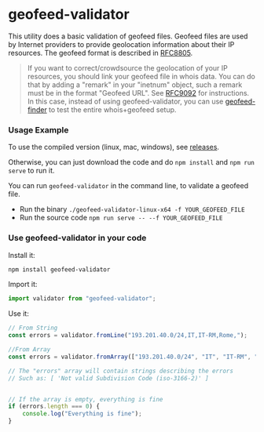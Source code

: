 # geofeed-validator

This utility does a basic validation of geofeed files. Geofeed files are used by Internet providers to provide geolocation information about their IP resources. The geofeed format is described in [RFC8805](https://datatracker.ietf.org/doc/rfc8805/).

> If you want to correct/crowdsource the geolocation of your IP resources, you should link your geofeed file in whois data. You can do that by adding a "remark" in your "inetnum" object, such a remark must be in the format "Geofeed URL". See [RFC9092](https://datatracker.ietf.org/doc/html/rfc9092) for instructions. In this case, instead of using geofeed-validator, you can use [geofeed-finder](https://github.com/massimocandela/geofeed-finder) to test the entire whois+geofeed setup.

### Usage Example

To use the compiled version (linux, mac, windows), see [releases](https://github.com/massimocandela/geofeed-validator/releases/).

Otherwise, you can just download the code and do `npm install` and `npm run serve` to run it.

You can run `geofeed-validator` in the command line, to validate a geofeed file.

* Run the binary `./geofeed-validator-linux-x64 -f YOUR_GEOFEED_FILE`
* Run the source code `npm run serve -- --f YOUR_GEOFEED_FILE`

### Use geofeed-validator in your code

Install it:

```bash
npm install geofeed-validator
```

Import it:

```js
import validator from "geofeed-validator";
```

Use it:

```js
// From String
const errors = validator.fromLine("193.201.40.0/24,IT,IT-RM,Rome,");

//From Array
const errors = validator.fromArray(["193.201.40.0/24", "IT", "IT-RM", "Rome", null]);

// The "errors" array will contain strings describing the errors
// Such as: [ 'Not valid Subdivision Code (iso-3166-2)' ]


// If the array is empty, everything is fine
if (errors.length === 0) {
    console.log("Everything is fine");
}

```




